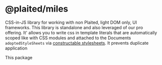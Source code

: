 # @plaited/miles

CSS-in-JS library for working with non Plaited, light DOM only, UI frameworks. This library is standalone and also leveraged of our pro offering. It' allows you to write css in template literals that are automatically scoped like with CSS modules and attached to the Documents `adoptedStyleSheets` via [constructable stylesheets](https://developer.mozilla.org/en-US/docs/Web/API/CSSStyleSheet/CSSStyleSheet). It prevents duplicate application


This package 